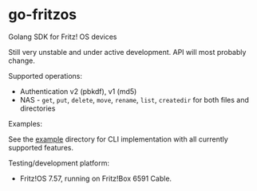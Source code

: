 # go-fritzos
Golang SDK for Fritz! OS devices

Still very unstable and under active development. API will most probably change.

Supported operations:

* Authentication v2 (pbkdf), v1 (md5)
* NAS - `get`, `put`, `delete`, `move`, `rename`, `list`, `createdir` for both files and directories

Examples:

See the [example](example) directory for CLI implementation with all currently supported features.

Testing/development platform:
* Fritz!OS 7.57, running on Fritz!Box 6591 Cable.
